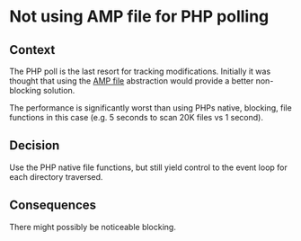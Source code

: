 Not using AMP file for PHP polling
==================================

Context
-------

The PHP poll is the last resort for tracking modifications. Initially
it was thought that using the [AMP file](https://github.com/amphp/file)
abstraction would provide a better non-blocking solution.

The performance is significantly worst than using PHPs native, blocking, file
functions in this case (e.g. 5 seconds to scan 20K files vs 1 second).

Decision
--------

Use the PHP native file functions, but still yield control to the event loop
for each directory traversed.

Consequences
------------

There might possibly be noticeable blocking.

